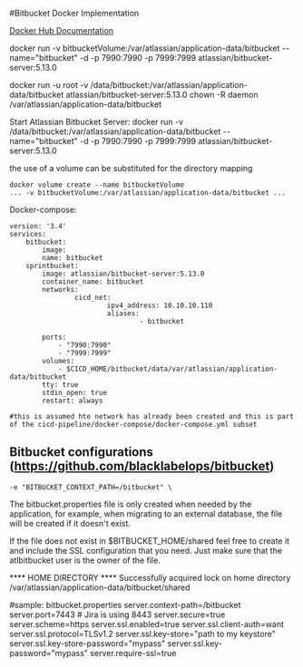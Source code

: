 #Bitbucket Docker Implementation

[Docker Hub Documentation](https://hub.docker.com/r/atlassian/bitbucket-server:5.13.0/)



docker run -v bitbucketVolume:/var/atlassian/application-data/bitbucket --name="bitbucket" -d -p 7990:7990 -p 7999:7999 atlassian/bitbucket-server:5.13.0




docker run -u root -v /data/bitbucket:/var/atlassian/application-data/bitbucket atlassian/bitbucket-server:5.13.0 chown -R daemon  /var/atlassian/application-data/bitbucket




Start Atlassian Bitbucket Server:
docker run -v /data/bitbucket:/var/atlassian/application-data/bitbucket --name="bitbucket" -d -p 7990:7990 -p 7999:7999 atlassian/bitbucket-server:5.13.0

the use of a volume can be substituted for the directory mapping
```
docker volume create --name bitbucketVolume
... -v bitbucketVolume:/var/atlassian/application-data/bitbucket ...
```

Docker-compose:
```
version: '3.4'
services:
    bitbucket:
	    image: 
		name: bitbucket
    sprintbucket:
        image: atlassian/bitbucket-server:5.13.0
        container_name: bitbucket
        networks:
                cicd_net:
                        ipv4_address: 10.10.10.110
                        aliases:
                                - bitbucket

        ports:
            - "7990:7990"
            - "7999:7999"
        volumes:
            - $CICD_HOME/bitbucket/data/var/atlassian/application-data/bitbucket
        tty: true
        stdin_open: true
        restart: always

#this is assumed hte network has already been created and this is part of the cicd-pipeline/docker-compose/docker-compose.yml subset
```


## Bitbucket configurations (https://github.com/blacklabelops/bitbucket)

``` -e "BITBUCKET_CONTEXT_PATH=/bitbucket" \ ```

The bitbucket.properties file is only created when needed by the application, for example, when migrating to an external database, the file will be created if it doesn't exist.

If the file does not exist in $BITBUCKET_HOME/shared feel free to create it and include the SSL configuration that you need. Just make sure that the atlbitbucket user is the owner of the file.

**** HOME DIRECTORY ****
Successfully acquired lock on home directory /var/atlassian/application-data/bitbucket/shared


#sample: bitbucket.properties
server.context-path=/bitbucket
server.port=7443                   # Jira is using 8443
server.secure=true
server.scheme=https
server.ssl.enabled=true
server.ssl.client-auth=want
server.ssl.protocol=TLSv1.2
server.ssl.key-store="path to my keystore"
server.ssl.key-store-password="mypass"
server.ssl.key-password="mypass"
server.require-ssl=true

